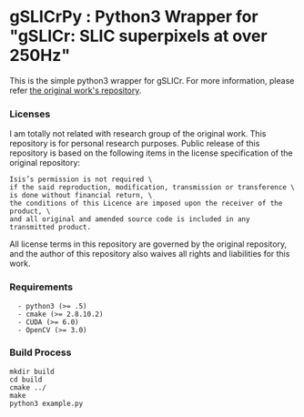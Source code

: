 # gSLICrPy : Python3 Wrapper for "gSLICr: SLIC superpixels at over 250Hz"

This is the simple python3 wrapper for gSLICr.
For more information, please refer [the original work's repository](https://github.com/carlren/gSLICr).

### Licenses

I am totally not related with research group of the original work.
This repository is for personal research purposes.
Public release of this repository is based on the following items in the license specification of the original repository:

```
Isis’s permission is not required \
if the said reproduction, modification, transmission or transference \
is done without financial return, \
the conditions of this Licence are imposed upon the receiver of the product, \
and all original and amended source code is included in any transmitted product.
```
All license terms in this repository are governed by the original repository, and the author of this repository also waives all rights and liabilities for this work.


### Requirements
```
  - python3 (>= .5)
  - cmake (>= 2.8.10.2)
  - CUDA (>= 6.0)  
  - OpenCV (>= 3.0)
```
### Build Process
```
mkdir build
cd build
cmake ../
make
python3 example.py
```
